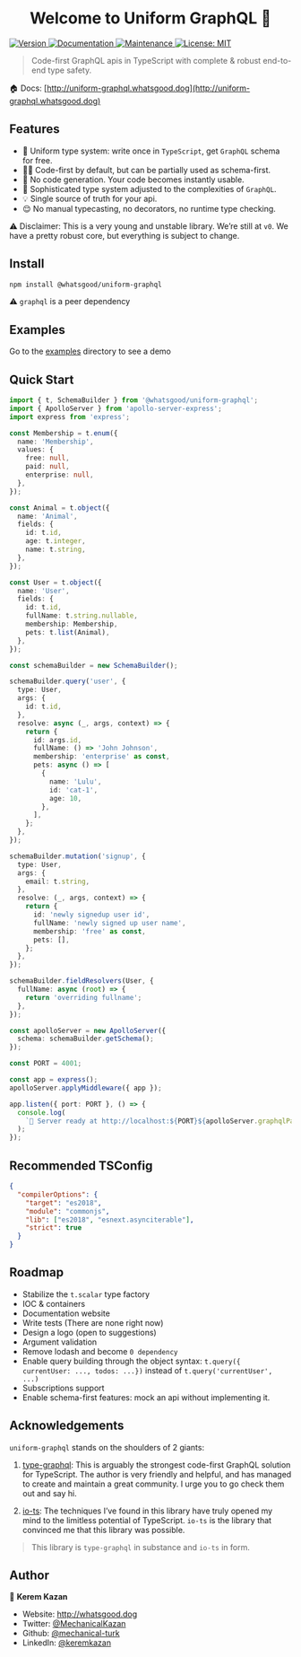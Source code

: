 <h1 align="center">Welcome to Uniform GraphQL 👋</h1>
<p>
  <a href="https://www.npmjs.com/package/@whatsgood/uniform-graphql" target="_blank">
    <img alt="Version" src="https://img.shields.io/npm/v/@whatsgood/uniform-graphql.svg">
  </a>
  <a href="http://uniform-graphql.whatsgood.dog/" target="_blank">
    <img alt="Documentation" src="https://img.shields.io/badge/documentation-yes-brightgreen.svg" />
  </a>
  <a href="https://github.com/whats-good/uniform-graphql/graphs/commit-activity" target="_blank">
    <img alt="Maintenance" src="https://img.shields.io/badge/Maintained%3F-yes-green.svg" />
  </a>
  <a href="#" target="_blank">
    <img alt="License: MIT" src="https://img.shields.io/badge/License-MIT-yellow.svg" />
  </a>
</p>

> Code-first GraphQL apis in TypeScript with complete & robust end-to-end type safety.

🏠 Docs: [http://uniform-graphql.whatsgood.dog](http://uniform-graphql.whatsgood.dog)

## Features

- 🤝 Uniform type system: write once in `TypeScript`, get `GraphQL` schema for free.
- 👨‍💻 Code-first by default, but can be partially used as schema-first.
- 🚀 No code generation. Your code becomes instantly usable.
- 🔬 Sophisticated type system adjusted to the complexities of `GraphQL`.
- 💡 Single source of truth for your api.
- 😌 No manual typecasting, no decorators, no runtime type checking.

⚠️ Disclaimer: This is a very young and unstable library. We’re still at `v0`. We have a pretty robust core, but everything is subject to change.

## Install

```sh
npm install @whatsgood/uniform-graphql
```

⚠️ `graphql` is a peer dependency

## Examples

Go to the [examples](https://github.com/whats-good/uniform-graphql/tree/master/packages/examples) directory to see a demo

## Quick Start

```ts
import { t, SchemaBuilder } from '@whatsgood/uniform-graphql';
import { ApolloServer } from 'apollo-server-express';
import express from 'express';

const Membership = t.enum({
  name: 'Membership',
  values: {
    free: null,
    paid: null,
    enterprise: null,
  },
});

const Animal = t.object({
  name: 'Animal',
  fields: {
    id: t.id,
    age: t.integer,
    name: t.string,
  },
});

const User = t.object({
  name: 'User',
  fields: {
    id: t.id,
    fullName: t.string.nullable,
    membership: Membership,
    pets: t.list(Animal),
  },
});

const schemaBuilder = new SchemaBuilder();

schemaBuilder.query('user', {
  type: User,
  args: {
    id: t.id,
  },
  resolve: async (_, args, context) => {
    return {
      id: args.id,
      fullName: () => 'John Johnson',
      membership: 'enterprise' as const,
      pets: async () => [
        {
          name: 'Lulu',
          id: 'cat-1',
          age: 10,
        },
      ],
    };
  },
});

schemaBuilder.mutation('signup', {
  type: User,
  args: {
    email: t.string,
  },
  resolve: (_, args, context) => {
    return {
      id: 'newly signedup user id',
      fullName: 'newly signed up user name',
      membership: 'free' as const,
      pets: [],
    };
  },
});

schemaBuilder.fieldResolvers(User, {
  fullName: async (root) => {
    return 'overriding fullname';
  },
});

const apolloServer = new ApolloServer({
  schema: schemaBuilder.getSchema();
});

const PORT = 4001;

const app = express();
apolloServer.applyMiddleware({ app });

app.listen({ port: PORT }, () => {
  console.log(
    `🚀 Server ready at http://localhost:${PORT}${apolloServer.graphqlPath}`,
  );
});
```

## Recommended TSConfig

```json
{
  "compilerOptions": {
    "target": "es2018",
    "module": "commonjs",
    "lib": ["es2018", "esnext.asynciterable"],
    "strict": true
  }
}
```

## Roadmap

- Stabilize the `t.scalar` type factory
- IOC & containers
- Documentation website
- Write tests (There are none right now)
- Design a logo (open to suggestions)
- Argument validation
- Remove lodash and become `0 dependency`
- Enable query building through the object syntax: `t.query({ currentUser: ..., todos: ...})` instead of `t.query('currentUser', ...)`
- Subscriptions support
- Enable schema-first features: mock an api without implementing it.

## Acknowledgements

`uniform-graphql` stands on the shoulders of 2 giants:

1. [type-graphql](https://github.com/MichalLytek/type-graphql): This is arguably the strongest code-first GraphQL solution for TypeScript. The author is very friendly and helpful, and has managed to create and maintain a great community. I urge you to go check them out and say hi.

2. [io-ts](https://github.com/gcanti/io-ts): The techniques I’ve found in this library have truly opened my mind to the limitless potential of TypeScript. `io-ts` is the library that convinced me that this library was possible.

> This library is `type-graphql` in substance and `io-ts` in form.

## Author

👤 **Kerem Kazan**

- Website: http://whatsgood.dog <!-- TODO: make this https, and actually put something up there  -->
- Twitter: [@MechanicalKazan](https://twitter.com/MechanicalKazan)
- Github: [@mechanical-turk](https://github.com/mechanical-turk)
- LinkedIn: [@keremkazan](https://linkedin.com/in/keremkazan)
